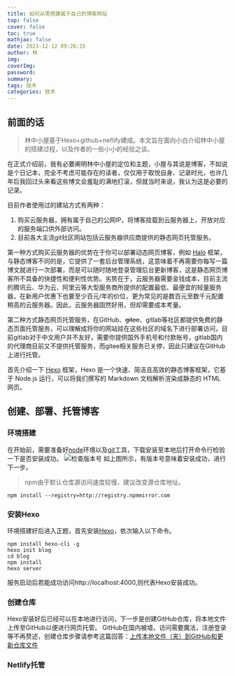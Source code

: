 ```yaml
---
title: 如何从零搭建属于自己的博客网站
top: false
cover: false
toc: true
mathjax: false
date: 2023-12-12 09:26:15
author: 林
img:
coverImg:
password:
summary:
tags: 技术
categories: 技术
---
```


## 前面的话

>林中小屋基于Hexo+github+neflify建成。本文旨在面向小白介绍林中小屋的搭建过程，以及作者的一些小小的经验之谈。

在正式介绍前，我有必要阐明林中小屋的定位和主题，小屋与其说是博客，不如说是个日记本，完全不考虑可能存在的读者，仅仅用于取悦自身、记录时光，也许几年后我回过头来看这些博文会羞耻的满地打滚，但就当时来说，我认为这是必要的记录。

目前作者使用过的建站方式有两种：
1. 购买云服务器，拥有属于自己的公网IP，将博客挂载到云服务器上，开放对应的服务端口供外部访问。
2. 目前各大主流git社区网站包括云服务器供应商提供的静态网页托管服务。

第一种方式购买云服务器的优势在于你可以部署动态网页博客，例如 [Halo](https://www.halo.run) 框架，与静态博客不同的是，它提供了一套后台管理系统，这意味着不再需要你每写一篇博文就进行一次部署，而是可以随时随地登录管理后台更新博客，这是静态网页博客所不具备的快捷性和便利性优势。劣势在于，云服务器需要金钱成本，目前主流的腾讯云、华为云、阿里云等大型服务商所提供的配置最低、最便宜的轻量服务器，在新用户优惠下也要至少百元/年的价位，更为常见的是数百元至数千元配置稍高的云服务器。因此，云服务器固然好用，但却需要成本考量。

第二种方式静态网页托管服务，在GitHub、~~gitee~~、gitlab等社区都提供免费的静态页面托管服务，可以理解成将你的网站挂在这些社区的域名下进行部署访问，目前gitlab对于中文用户并不友好，需要你提供国外手机号和付款账号，gitlab国内的代理商目前又不提供托管服务，而gitee相关服务已关停，因此只建议在GitHub上进行托管。

首先介绍一下 [Hexo](https://hexo.io/zh-cn/) 框架，Hexo 是一个快速、简洁且高效的静态博客框架，它基于 Node.js 运行，可以将我们撰写的 Markdown 文档解析渲染成静态的 HTML 网页。

## 创建、部署、托管博客

### 环境搭建

在开始前，需要准备好[node](https://nodejs.org/zh-cn)环境以及[git](https://git-scm.com/downloads)工具，下载安装至本地后打开命令行检验一下是否安装成功。
![检查版本号](medias/create_blog/image.png)
如上图所示，有版本号意味着安装成功，进行下一步。
>npm由于默认仓库源访问速度较慢，建议改变源仓库地址。
``` 
npm install --registry=http://registry.npmmirror.com
```

### 安装Hexo
环境搭建好后进入正题，首先安装[Hexo](https://hexo.io/zh-cn/)，依次输入以下命令。
```
npm install hexo-cli -g
hexo init blog
cd blog
npm install
hexo server
```
服务启动后若能成功访问http://localhost:4000,则代表Hexo安装成功。

### 创建仓库
Hexo安装好后已经可以在本地进行访问，下一步是创建GitHub仓库，将本地文件上传至GitHub以便进行网页托管。
GitHub在国内被墙，访问需要魔法，注册登录等不再赘述，创建仓库步骤请参考这篇回答：[上传本地文件（夹）到GitHub和更新仓库文件](https://zhuanlan.zhihu.com/p/136355306)

### Netlify托管
